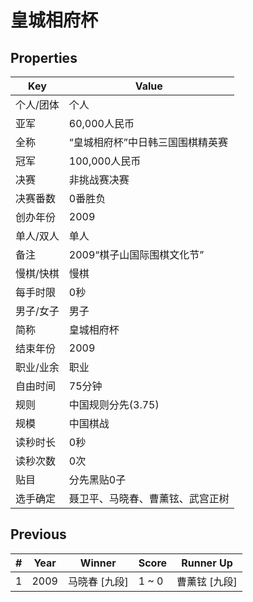 # 皇城相府杯

## Properties

| Key | Value |
| --- | ----- |
| 个人/团体 | 个人 |
| 亚军 | 60,000人民币 |
| 全称 | “皇城相府杯”中日韩三国围棋精英赛 |
| 冠军 | 100,000人民币 |
| 决赛 | 非挑战赛决赛 |
| 决赛番数 | 0番胜负 |
| 创办年份 | 2009 |
| 单人/双人 | 单人 |
| 备注 | 2009“棋子山国际围棋文化节” |
| 慢棋/快棋 | 慢棋 |
| 每手时限 | 0秒 |
| 男子/女子 | 男子 |
| 简称 | 皇城相府杯 |
| 结束年份 | 2009 |
| 职业/业余 | 职业 |
| 自由时间 | 75分钟 |
| 规则 | 中国规则分先(3.75) |
| 规模 | 中国棋战 |
| 读秒时长 | 0秒 |
| 读秒次数 | 0次 |
| 贴目 | 分先黑贴0子 |
| 选手确定 | 聂卫平、马晓春、曹薰铉、武宫正树 |

## Previous

| # | Year | Winner | Score | Runner Up |
| --- | --- | --- | --- | --- |
| 1 | 2009 | 马晓春 [九段] | 1 ~ 0 | 曹薰铉 [九段] |

